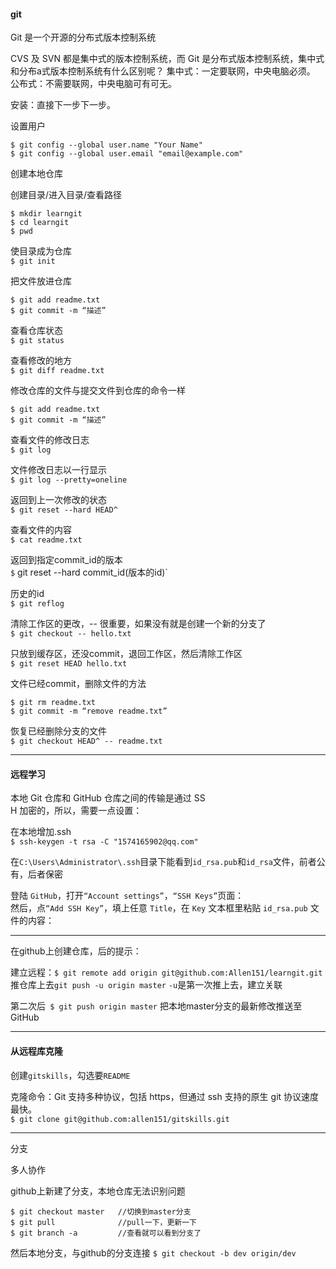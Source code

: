 #### git 

Git 是一个开源的分布式版本控制系统

CVS 及 SVN 都是集中式的版本控制系统，而 Git 是分布式版本控制系统，集中式和分布a式版本控制系统有什么区别呢？
集中式：一定要联网，中央电脑必须。
公布式：不需要联网，中央电脑可有可无。

安装：直接下一步下一步。

设置用户
```
$ git config --global user.name "Your Name"
$ git config --global user.email "email@example.com"
```


创建本地仓库

创建目录/进入目录/查看路径
```
$ mkdir learngit
$ cd learngit
$ pwd
```

使目录成为仓库  
`$ git init`

把文件放进仓库
```
$ git add readme.txt
$ git commit -m “描述”
```

查看仓库状态  
`$ git status`

查看修改的地方  
`$ git diff readme.txt`

修改仓库的文件与提交文件到仓库的命令一样  
```
$ git add readme.txt
$ git commit -m “描述”
```

查看文件的修改日志    
`$ git log `

文件修改日志以一行显示  
`$ git log --pretty=oneline`

返回到上一次修改的状态  
`$ git reset --hard HEAD^`

查看文件的内容  
`$ cat readme.txt`

返回到指定commit_id的版本  
`$` git reset --hard commit_id(版本的id)`

历史的id  
`$ git reflog`

清除工作区的更改，-- 很重要，如果没有就是创建一个新的分支了  
`$ git checkout -- hello.txt`

只放到缓存区，还没commit，退回工作区，然后清除工作区  
`$ git reset HEAD hello.txt`

文件已经commit，删除文件的方法  
```
$ git rm readme.txt
$ git commit -m “remove readme.txt”
```

恢复已经删除分支的文件  
`$ git checkout HEAD^ -- readme.txt`

***

#### 远程学习

本地 Git 仓库和 GitHub 仓库之间的传输是通过 SS  
H 加密的，所以，需要一点设置：  

在本地增加.ssh  
`$ ssh-keygen -t rsa -C "1574165902@qq.com"`

在`C:\Users\Administrator\.ssh`目录下能看到`id_rsa.pub`和`id_rsa`文件，前者公有，后者保密  

登陆 `GitHub`，打开`“Account settings”`，`“SSH Keys”`页面：  
然后，点`“Add SSH Key”`，填上任意 `Title`，在 `Key` 文本框里粘贴 `id_rsa.pub` 文件的内容：  

***

在github上创建仓库，后的提示：  

建立远程：`$ git remote add origin git@github.com:Allen151/learngit.git`  
推仓库上去`git push -u origin master`
`-u`是第一次推上去，建立关联  


第二次后` $ git push origin master` 把本地master分支的最新修改推送至GitHub  

***

#### 从远程库克隆  

创建`gitskills`，勾选要` README  `

克隆命令：Git 支持多种协议，包括 https，但通过 ssh 支持的原生 git 协议速度最快。  
`$ git clone git@github.com:allen151/gitskills.git`
***
分支


多人协作

github上新建了分支，本地仓库无法识别问题  

```
$ git checkout master   //切换到master分支
$ git pull				//pull一下，更新一下
$ git branch -a 		//查看就可以看到分支了
```
然后本地分支，与github的分支连接
`$ git checkout -b dev origin/dev`


